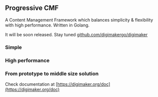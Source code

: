 ## Progressive CMF

A Content Management Framework which balances simplicity & flexibility with high performance. Written in Golang.

It will be soon released. Stay tuned [github.com/digimakergo/digimaker](github.com/digimakergo/digimaker)


### Simple

### High performance

### From prototype to middle size solution


Check documentation at [https://digimaker.org/doc](https://digimaker.org/doc)

